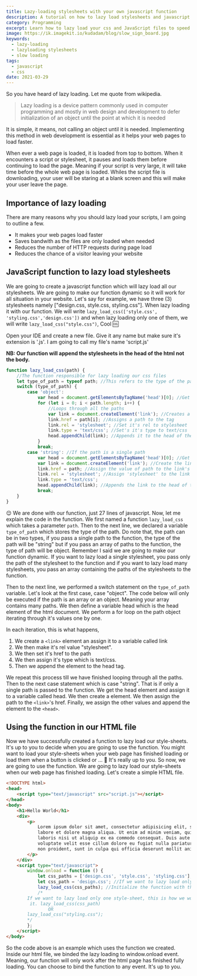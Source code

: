 ```yaml
---
title: Lazy-loading stylesheets with your own javascript function
description: A tutorial on how to lazy load stylesheets and javascript files
category: Programming
excerpt: Learn how to lazy load your css and JavaScript files to speed up your website
image: https://ik.imagekit.io/kudadam/blog/slow_sign_board.jpg
keywords:
  - lazy-loading
  - lazyloading stylesheets
  - slow loading
tags:
  - javascript
  - css
date: 2021-03-29
---
```


So you have heard of lazy loading. Let me quote from wikipedia.

> Lazy loading is a device pattern commonly used in computer programming and mostly in
> web design and development to defer initialization of an object until the point at
> which it is needed

It is simple, it means, not calling an object until it is needed. Implementing this method in web development is essential as it helps your web pages to load faster.

When ever a web page is loaded, it is loaded from top to bottom. When it encounters a script or stylesheet, it pauses and loads them before continuing to load the page.
Meaning if your script is very large, it will take time before the whole web page is loaded.
Whiles the script file is downloading, your user will be staring at a blank screen and this will make your user leave the page.

## Importance of lazy loading

There are many reasons why you should lazy load your scripts, I am going to outline a few.

- It makes your web pages load faster
- Saves bandwith as the files are only loaded when needed
- Reduces the number of HTTP requests during page load
- Reduces the chance of a visitor leaving your website

## JavaScript function to lazy load stylesheets

We are going to create a javascript function which will lazy load all our stylesheets. We are going to make our function dynamic so it will work for all situation in your website.
Let's say for example, we have three (3) stylesheets namely ["design.css, style.css, styling.css"]. When lazy loading it with our function.
We will write `lazy_load_css(['style.css', 'styling.css','design.css'])` and when lazy loading only one of them, we will write `lazy_load_css("style.css")`, Cool :cool:

Open your IDE and create a new file. Give it any name but make sure it's extension is '.js'. I am going to call my file's name 'script.js'

**NB: Our function will append the stylesheets in the head of the html not the body.**

```javascript
function lazy_load_css(path) {
	//The function responsible for lazy loading our css files
	let type_of_path = typeof path; //This refers to the type of the path. It can be string or object
	switch (type_of_path) {
		case 'object':
			var head = document.getElementsByTagName('head')[0]; //Get's the head element
			for (let i = 0; i < path.length; i++) {
				//Loops through all the paths
				var link = document.createElement('link'); //Creates a link element
				link.href = path[i]; //Assigns a path to the tag
				link.rel = 'stylesheet'; //Set it's rel to stylesheet
				link.type = 'text/css'; //Set's it's type to text/css
				head.appendChild(link); //Appends it to the head of the document.
			}
			break;
		case 'string': //If the path is a single path
			var head = document.getElementsByTagName('head')[0]; //Get the head element from the html document
			var link = document.createElement('link'); //Create the link element
			link.href = path; //Assign the value of path to the link's href
			link.rel = 'stylesheet'; //Assign 'stylesheet' to the link
			link.type = 'text/css';
			head.appendChild(link); //Appends the link to the head of the document.
			break;
	}
}
```

:relieved: We are done with our function, just 27 lines of javascript.
Now, let me explain the code in the function. We first named a function `lazy_load_css` which takes a parameter `path`.
Then to the next line, we declared a variable `type_of_path` which stores the type of the
path. Do note that, the path can be in two types, if you pass a single path to the
function, the type of the path will be "string" but if you pass an array of paths to the
function, the type of path will be object. Remember I said we are going to make our
function dynamic.
If you want to lazy load a single stylesheet, you pass only the path of the stylesheet
to the function and if you want to lazy load many stylesheets, you pass an array
containing the paths of the stylesheets to the function.

Then to the next line, we performed a switch statement on the `type_of_path` variable. Let's look at the first case, case "object". The code below will only be executed if the path is an array or an object. Meaning your array contains many paths. We then define a variable head which is the head element of the html document.
We perform a for loop on the path object iterating through it's values one by one.

In each iteration, this is what happens,

1.  We create a `<link>` element an assign it to a variable called link
2.  We then make it's rel value "stylesheet".
3.  We then set it's href to the path
4.  We then assign it's type which is text/css.
5.  Then we append the element to the head tag.

We repeat this process till we have finished looping through all the paths.
Then to the next case statement which is case "string". That is if only a single path is passed to the function.
We get the head element and assign it to a variable called head. We then create a <link> element.
We then assign the path to the `<link>`'s href.
Finally, we assign the other values and append the element to the `<head>`.

## Using the function in our HTML file

Now we have successfully created a function to lazy load our style-sheets. It's up to you to decide when you are going to use the function.
You might want to load your style-sheets when your web page has finished loading or load them when a button is clicked or ... :thinking:
It's really up to you. So now, we are going to use the function. We are going to lazy load our style-sheets when our web page has finished loading.
Let's create a simple HTML file.

```html
<!DOCTYPE html>
<head>
	<script type="text/javascript" src="script.js"></script>
</head>
<body>
	<h1>Hello World</h1>
	<div>
		<p>
			Lorem ipsum dolor sit amet, consectetur adipisicing elit, sed do eiusmod tempor incididunt ut
			labore et dolore magna aliqua. Ut enim ad minim veniam, quis nostrud exercitation ullamco
			laboris nisi ut aliquip ex ea commodo consequat. Duis aute irure dolor in reprehenderit in
			voluptate velit esse cillum dolore eu fugiat nulla pariatur. Excepteur sint occaecat cupidatat
			non proident, sunt in culpa qui officia deserunt mollit anim id est laborum.
		</p>
	</div>
	<script type="text/javascript">
		window.onload = function () {
			let css_paths = ['design.css', 'style.css', 'styling.css']; //The paths to the css files we want to lazy load.
			let css_path = 'design.css'; //If we want to lazy load only one stylesheet, this will be the code
			lazy_load_css(css_paths); //Initialize the function with the paths.
			/*
        If we want to lazy load only one style-sheet, this is how we would do
         it. lazy_load_css(css_path)
                OR 
        lazy_load_css("styling.css"); 
        */
		};
	</script>
</body>
```

So the code above is an example which uses the function we created. Inside our html file, we binded the lazy loading to window.onload event. Meaning, our function will only work after the html page has finished fully loading. You can choose to bind the function to any event. It's up to you.
